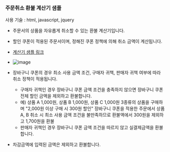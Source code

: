 ### 주문취소 환불 계산기 샘플

사용 기술 : html, javascript, jquery

- 주문서의 상품을 자유롭게 취소할 수 있는 환불 계산기입니다.
  
- 할인 쿠폰이 적용된 주문서이며, 정해진 쿠폰 정책에 의해 취소 금액이 계산됩니다.

- [계산기 샘플 링크](https://daye9005kim.github.io/toy/)

- ![image](https://github.com/daye9005kim/toy/assets/78843974/efe509e0-f7a6-47da-8603-5955c306709f)
  
- 장바구니 쿠폰의 경우 최소 사용 금액 조건, 구매자 귀책, 판매자 귀책 여부에 따라 취소 정책이 적용됩니다.
  - 구매자 귀책인 경우 장바구니 쿠폰 금액 조건을 충족하지 않으면 장바구니 쿠폰 전체 할인 금액을 제외하고 환불합니다.
  - 예) 상품 A 1,000원, 상품 B 1,000원, 상품 C 1,000원 3종류의 상품을 구매하며 "2,000원 이상 구매 시 300원 할인" 장바구니 쿠폰을 적용한 주문에서 상품 A, B 취소 시 최소 사용 금액 조건을 불만족하므로 환불액에서 300원을 제외하고 1,700원을 환불
  - 판매자 귀책인 경우 장바구니 쿠폰 금액 조건을 따르지 않고 실결제금액을 환불합니다.

- 차감금액에 입력된 금액은 제외하고 환불합니다.
